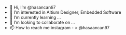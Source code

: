 - 👋 Hi, I’m @hasancan97
- 👀 I’m interested in Altium Designer, Embedded Software
- 🌱 I’m currently learning ...
- 💞️ I’m looking to collaborate on ...
- 📫 How to reach me instagram - > @hasaancan97

<!---
hasancan97/hasancan97 is a ✨ special ✨ repository because its `README.md` (this file) appears on your GitHub profile.
You can click the Preview link to take a look at your changes.
--->
